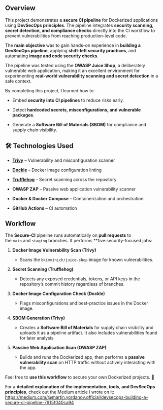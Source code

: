 
## Overview

This project demonstrates a **secure CI pipeline** for Dockerized applications using **DevSecOps principles**. The pipeline integrates **security scanning, secret detection, and compliance checks** directly into the CI workflow to prevent vulnerabilities from reaching production-level code.

The **main objective** was to gain hands-on experience in **building a DevSecOps pipeline**, applying **shift-left security practices**, and automating **image and code security checks**.

The pipeline was tested using the **OWASP Juice Shop**, a deliberately vulnerable web application, making it an excellent environment for experimenting **real-world vulnerability scanning and secret detection** in a safe context.

By completing this project, I learned how to:

- Embed **security into CI pipelines** to reduce risks early.
    
- Detect **hardcoded secrets, misconfigurations, and vulnerable packages**.
    
- Generate a **Software Bill of Materials (SBOM)** for compliance and supply chain visibility.

## 🛠️ Technologies Used

- **[Trivy](https://trivy.dev/latest/)** – Vulnerability and misconfiguration scanner
    
- **[Dockle](https://github.com/goodwithtech/dockle)** – Docker image configuration linting
    
- **[Trufflehog](https://github.com/trufflesecurity/trufflehog)** – Secret scanning across the repository
    
- **OWASP ZAP** – Passive web application vulnerability scanner
    
- **Docker & Docker Compose** – Containerization and orchestration
    
- **GitHub Actions** – CI automation

## Workflow 

The **Secure-CI** pipeline runs automatically on **pull requests** to the `main` and `staging` branches. It performs **five security-focused jobs:

1. **Docker Image Vulnerability Scan (Trivy)**
    
    - Scans the `bkimminich/juice-shop` image for known vulnerabilities.
        
2. **Secret Scanning (Trufflehog)**
    
    - Detects any exposed credentials, tokens, or API keys in the repository’s commit history regardless of branches.
        
3. **Docker Image Configuration Check (Dockle)**
    
    - Flags misconfigurations and best-practice issues in the Docker image.
        
4. **SBOM Generation (Trivy)**
    
    - Creates a **Software Bill of Materials** for supply chain visibility and uploads it as a pipeline artifact. It also includes vulnerabilities found for later analysis. 
        
5. **Passive Web Application Scan (OWASP ZAP)**
    
    - Builds and runs the Dockerized app, then performs a **passive vulnerability scan** on HTTP traffic without actively interacting with the app.


Feel free to **use this workflow** to secure your own Dockerized projects. 🙂

For a **detailed explanation of the implementation, tools, and DevSecOps principles**, check out the Medium article I wrote on it:  https://medium.com/@martin.yordanov.official/devsecops-building-a-secure-ci-pipeline-7915f040ca94
